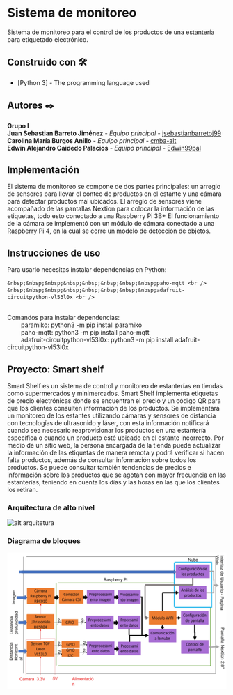 # Sistema de monitoreo
Sistema de monitoreo para el control de los productos de una estantería para etiquetado electrónico.

## Construido con  🛠️
* [Python 3] - The programming language used

## Autores ✒️
**Grupo I**<br />
**Juan Sebastian Barreto Jiménez** - *Equipo principal* - [jsebastianbarretoj99](https://github.com/jsebastianbarretoj99)<br />
**Carolina María Burgos Anillo** - *Equipo principal* - [cmba-alt ](https://github.com/cmba-alt)<br />
**Edwin Alejandro Caidedo Palacios** - *Equipo principal* - [Edwin99pal](https://github.com/Edwin99pal)<br />

## Implementación

El sistema de monitoreo se compone de dos partes principales: un arreglo de sensores para llevar el conteo de productos en el estante y una cámara para detectar productos mal ubicados. El arreglo de sensores viene acompañado de las pantallas Nextion para colocar la información de las etiquetas, todo esto conectado a una Raspberry Pi 3B+
El funcionamiento de la cámara se implementó con un módulo de cámara conectado a una Raspberry Pi 4, en la cual se corre un modelo de detección de objetos.

## Instrucciones de uso
Para usarlo necesitas instalar dependencias en Python:<br />
    
    &nbsp;&nbsp;&nbsp;&nbsp;&nbsp;&nbsp;&nbsp;&nbsp;paho-mqtt <br />
    &nbsp;&nbsp;&nbsp;&nbsp;&nbsp;&nbsp;&nbsp;&nbsp;adafruit-circuitpython-vl53l0x <br />
<br />
Comandos para instalar dependencias:<br />
    &nbsp;&nbsp;&nbsp;&nbsp;&nbsp;&nbsp;&nbsp;&nbsp;paramiko: python3 -m pip install paramiko<br />
    &nbsp;&nbsp;&nbsp;&nbsp;&nbsp;&nbsp;&nbsp;&nbsp;paho-mqtt: python3 -m pip install paho-mqtt<br />
    &nbsp;&nbsp;&nbsp;&nbsp;&nbsp;&nbsp;&nbsp;&nbsp;adafruit-circuitpython-vl53l0x: python3 -m pip install adafruit-circuitpython-vl53l0x

## Proyecto: Smart shelf 
Smart Shelf es un sistema de control y monitoreo de estanterías en tiendas como supermercados y minimercados. Smart Shelf implementa etiquetas de precio electrónicas donde se encuentran el precio y un código QR para que los clientes consulten información de los productos. Se implementará un monitoreo de los estantes utilizando cámaras y sensores de distancia con tecnologías de ultrasonido y láser, con esta información notificará cuando sea necesario reaprovisionar los productos en una estantería específica o cuando un producto esté ubicado en el estante incorrecto. Por medio de un sitio web, la persona encargada de la tienda puede actualizar la información de las etiquetas de manera remota y podrá verificar si hacen falta productos, además de consultar información sobre todos los productos. Se puede consultar también tendencias de precios e información sobre los productos que se agotan con mayor frecuencia en las estanterías, teniendo en cuenta los días y las horas en las que los clientes los retiran.

### Arquitectura de alto nivel
![alt arquitetura](images/highlevel.gif)

### Diagrama de bloques
![alt diagrama](images/diagrama_bloques.jpg)

